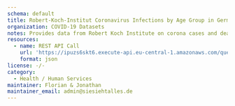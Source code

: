 ```yaml
---
schema: default
title: Robert-Koch-Institut Coronavirus Infections by Age Group in Germany
organization: COVID-19 Datasets
notes: Provides data from Robert Koch Institute on corona cases and deaths by age group
resources:
  - name: REST API Call
    url: 'https://ipuzs6skt6.execute-api.eu-central-1.amazonaws.com/query/rki_corona_nach_altersgruppe'
    format: json
license: -/-
category:
  - Health / Human Services
maintainer: Florian & Jonathan
maintainer_email: admin@siesiehtalles.de
---
```

